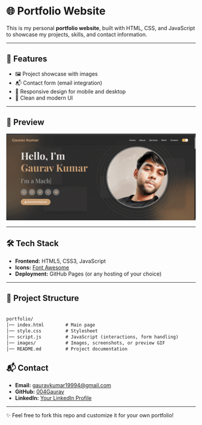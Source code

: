 # 🌐 Portfolio Website

This is my personal **portfolio website**, built with HTML, CSS, and JavaScript to showcase my projects, skills, and contact information.

---

## 🚀 Features
- 🖼️ Project showcase with images
- 📬 Contact form (email integration)
- 📱 Responsive design for mobile and desktop
- 🎨 Clean and modern UI

---

## 👀 Preview

![Portfolio Demo](images/preview.gif)

---

## 🛠️ Tech Stack
- **Frontend:** HTML5, CSS3, JavaScript  
- **Icons:** [Font Awesome](https://fontawesome.com/)  
- **Deployment:** GitHub Pages (or any hosting of your choice)  

---

## 📂 Project Structure
```

portfolio/
│── index.html        # Main page
│── style.css         # Stylesheet
│── script.js         # JavaScript (interactions, form handling)
│── images/           # Images, screenshots, or preview GIF
│── README.md         # Project documentation

```

## 📬 Contact
- **Email:** [gauravkumar19994@gmail.com](mailto:gauravkumar19994@gmail.com)  
- **GitHub:** [004Gaurav](https://github.com/004Gaurav)  
- **LinkedIn:** [Your LinkedIn Profile](https://www.linkedin.com/in/004gaurav)   

---

✨ Feel free to fork this repo and customize it for your own portfolio!


